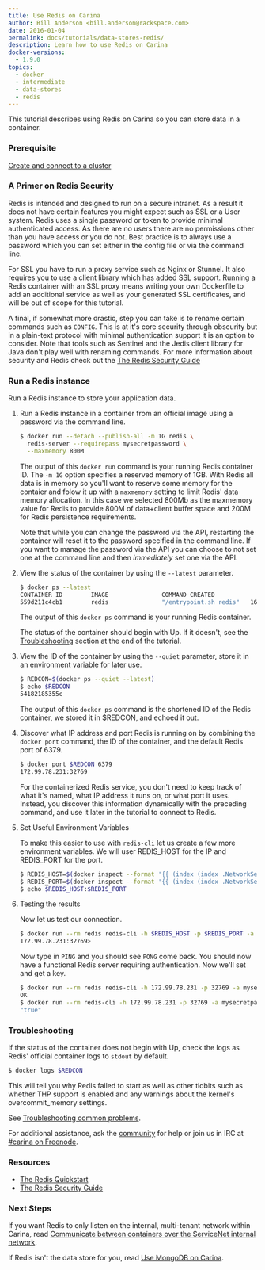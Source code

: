 ```yaml
---
title: Use Redis on Carina
author: Bill Anderson <bill.anderson@rackspace.com>
date: 2016-01-04
permalink: docs/tutorials/data-stores-redis/
description: Learn how to use Redis on Carina
docker-versions:
  - 1.9.0
topics:
  - docker
  - intermediate
  - data-stores
  - redis
---
```


This tutorial describes using Redis on Carina so you can store data in a container.

### Prerequisite

[Create and connect to a cluster](/docs/tutorials/create-connect-cluster/)


### A Primer on Redis Security

Redis is intended and designed to run on a secure intranet. As a result it does
not have certain features you might expect such as SSL or a User system. Redis
uses a single password or token to provide minimal authenticated access. As
there are no users there are no permissions other than you have access
or you do not. Best practice is to always use a password which you can
set either in the config file or via the command line. 

For SSL you have to run a proxy service such as Nginx or Stunnel. It
also requires you to use a client library which has added SSL support.
Running a Redis container with an SSL proxy means writing your own
Dockerfile to add an additional service as well as your generated SSL
certificates, and will be out of scope for this tutorial.

A final, if somewhat more drastic, step you can take is to rename certain
commands such as `CONFIG`. This is at it's core security through obscurity but
in a plain-text protocol with minimal authentication support it is an option to
consider. Note that tools such as Sentinel and the Jedis client library for
Java don't play well with renaming commands. For more information about
security and Redis check out the [The Redis Security
Guide](http://redis.io/topics/security)

### Run a Redis instance

Run a Redis instance to store your application data.


1. Run a Redis instance in a container from an official image using a
   password via the command line.

    ```bash
    $ docker run --detach --publish-all -m 1G redis \
	  redis-server --requirepass mysecretpassword \
	  --maxmemory 800M
    ```

    The output of this `docker run` command is your running Redis container ID.
    The `-m 1G` option specifies a reserved memory of 1GB. With Redis all data
    is in memory so you'll want to reserve some memory for the contaier and
    folow it up with a `maxmemory` setting to limit Redis' data memory
    allocation. In this case we selected 800Mb as the maxmemory value for Redis
    to provide 800M of data+client buffer space and 200M for Redis persistence
    requirements.
    
    Note that while you can change the password via the API, restarting the
    container will reset it to the password specified in the command line. If
    you want to manage the password via the API you can choose to not set one
    at the command line and then *immediately* set one via the API.

1. View the status of the container by using the `--latest` parameter.

    ```bash
    $ docker ps --latest
    CONTAINER ID        IMAGE               COMMAND CREATED             STATUS              PORTS NAMES
    559d211c4cb1        redis               "/entrypoint.sh redis"   16 seconds ago      Up 6 seconds        172.99.78.231:32768->6379/tcp 7ffed4c5-fdcb-473d-8740-f133804b39a4-n1/amazing_mayer
    ```

    The output of this `docker ps` command is your running Redis container.

    The status of the container should begin with Up. If it doesn't, see
    the [Troubleshooting](#troubleshooting) section at the end of the
    tutorial.

1. View the ID of the container by using the `--quiet` parameter, store
   it in an environment variable for later use.

    ```bash
    $ REDCON=$(docker ps --quiet --latest)
    $ echo $REDCON
    54182185355c
    ```

    The output of this `docker ps` command is the shortened ID of the
    Redis container, we stored it in $REDCON, and echoed it out.

1. Discover what IP address and port Redis is running on by combining the `docker port` command, the ID of the container, and the default Redis port of 6379.

    ```bash
    $ docker port $REDCON 6379
    172.99.78.231:32769
    ```

    For the containerized Redis service, you don't need to keep track of
    what it's named, what IP address it runs on, or what port it uses.
    Instead, you discover this information dynamically with the
    preceding command, and use it later in the tutorial to connect to
    Redis. 

1. Set Useful Environment Variables

    To make this easier to use with `redis-cli` let us create a
    few more environment variables. We will user REDIS_HOST for the IP and
    REDIS_PORT for the port.

    ```bash
    $ REDIS_HOST=$(docker inspect --format '{{ (index (index .NetworkSettings.Ports "6379/tcp") 0).HostIp }}' $REDCON)
    $ REDIS_PORT=$(docker inspect --format '{{ (index (index .NetworkSettings.Ports "6379/tcp") 0).HostPort }}' $REDCON)
    $ echo $REDIS_HOST:$REDIS_PORT
    ```

1. Testing the results 

    Now let us test our connection.

    ```bash
    $ docker run --rm redis redis-cli -h $REDIS_HOST -p $REDIS_PORT -a mysecretpassword
    172.99.78.231:32769> 
    ```

    Now type in `PING` and you should see `PONG` come back. You should
    now have a functional Redis server requiring authentication. Now
    we'll set and get a key.

    ```bash
    $ docker run --rm redis redis-cli -h 172.99.78.231 -p 32769 -a mysecretpassword set redis:on:carina true
    OK
    $ docker run --rm redis-cli -h 172.99.78.231 -p 32769 -a mysecretpassword get redis:on:carina
    "true"
    ```

### Troubleshooting

If the status of the container does not begin with Up, check the logs as Redis'
official container logs to `stdout` by default.

```bash
$ docker logs $REDCON
```

This will tell you why Redis failed to start as well as other tidbits such as
whether THP support is enabled and any warnings about the kernel's
overcommit_memory settings.

See [Troubleshooting common problems](/docs/tutorials/troubleshooting/).

For additional assistance, ask the [community](https://community.getcarina.com/) for help or join us in IRC at [#carina on Freenode](http://webchat.freenode.net/?channels=carina).

### Resources

* [The Redis Quickstart](http://redis.io/topics/quickstart)
* [The Redis Security Guide](http://redis.io/topics/security)

### Next Steps

If you want Redis to only listen on the internal, multi-tenant network within
Carina, read [Communicate between containers over the ServiceNet internal
network](/docs/tutorials/servicenet/).

If Redis isn't the data store for you, read [Use MongoDB on
Carina](/docs/tutorials/data-stores-mongodb/).
